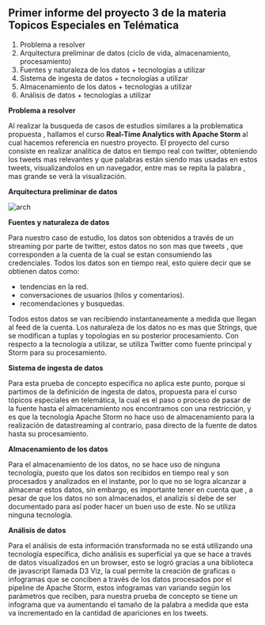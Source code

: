 ## Primer informe del proyecto 3 de la materia Topicos Especiales en Telématica 

1. Problema a resolver
2. Arquitectura preliminar de datos (ciclo de vida, almacenamiento, procesamiento)
3. Fuentes y naturaleza de los datos + tecnologías a utilizar
4. Sistema de ingesta de datos + tecnologías a utilizar
5. Almacenamiento de los datos + tecnologías a utilizar
6. Análisis de datos + tecnologías a utilizar 

**Problema a resolver** 

Al realizar la busqueda de casos de estudios similares a la problematica propuesta , hallamos el curso __Real-Time Analytics with Apache Storm__ al cual hacemos referencia en nuestro proyecto. El proyecto del curso consiste en realizar analitica de datos en tiempo real con twitter, obteniendo los tweets mas relevantes y que palabras están siendo mas usadas en estos tweets, visualizandolos en un navegador, entre mas se repita la palabra , mas grande se verá la visualización. 

**Arquitectura preliminar de datos**


![arch](https://user-images.githubusercontent.com/26205558/48113709-27db7e00-e22a-11e8-8705-d1c672143915.jpeg)

**Fuentes y naturaleza de datos**

 Para nuestro caso de estudio, los datos son obtenidos a través de un streaming por parte de twitter, estos datos no son mas que tweets , que corresponden a la cuenta de la cual se estan consumiendo las credenciales. Todos los datos son en tiempo real, esto quiere decir que se obtienen datos como: 
 * tendencias en la red. 
 * conversaciones de usuarios (hilos y comentarios).
 * recomendaciones y busquedas.   
 
 Todos estos datos se van recibiendo instantaneamente a medida que llegan al feed de la cuenta. 
 Los naturaleza de los datos no es mas que Strings, que se modifican a tuplas y topologias en su posterior procesamiento.
 Con respecto a la tecnología a utilizar, se utiliza Twitter como fuente principal y Storm para su procesamiento.

**Sistema de ingesta de datos** 

Para esta prueba de concepto especifica no aplica este punto, porque si partimos de la definición de ingesta de datos, propuesta para el curso tópicos especiales en telemática, la cual es el paso o proceso de pasar de la fuente hasta el almacenamiento nos encontramos con una restricción, y es que la tecnología Apache Storm no hace uso de almacenamiento para la realización de datastreaming al contrario, pasa directo de la fuente de datos hasta su procesamiento.

**Almacenamiento de los datos** 

Para el almacenamiento de los datos, no se hace uso de ninguna tecnología, puesto que los datos son recibidos en tiempo real y son procesados y analizados en el instante, por lo que no se logra alcanzar a almacenar estos datos, sin embargo, es importante tener en cuenta que , a pesar de que los datos no son almacenados, el analizis si debe de ser documentado para así poder hacer un buen uso de este. 
No se utiliza ninguna tecnología.

**Análisis de datos**

Para el análisis de esta información transformada no se está utilizando una tecnología específica, dicho análisis es superficial ya que se hace a través de datos visualizados en un browser, esto se logró gracias a una biblioteca de javascript llamada D3 Viz, la cual permite la creación de graficas o infogramas que se conciben a través de los datos procesados por el pipeline de Apache Storm, estos infogramas van variando según los parámetros que reciben, para nuestra prueba de concepto se tiene un infograma que va aumentando el tamaño de la palabra a medida que esta va incrementado en la cantidad de apariciones en los tweets.
